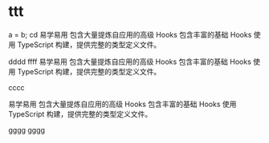 # ttt
a = b;
cd 
易学易用
包含大量提炼自应用的高级 Hooks
包含丰富的基础 Hooks
使用 TypeScript 构建，提供完整的类型定义文件。

dddd 
ffff
易学易用
包含大量提炼自应用的高级 Hooks
包含丰富的基础 Hooks
使用 TypeScript 构建，提供完整的类型定义文件。

cccc 

易学易用
包含大量提炼自应用的高级 Hooks
包含丰富的基础 Hooks
使用 TypeScript 构建，提供完整的类型定义文件。

gggg
gggg

